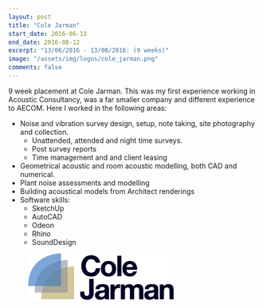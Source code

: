 ```yaml
---
layout: post
title: "Cole Jarman"
start_date: 2016-06-13
end_date: 2016-08-12
excerpt: "13/06/2016 - 13/08/2016: (9 weeks)"
image: "/assets/img/logos/cole_jarman.png"
comments: false
---
```


9 week placement at Cole Jarman. This was my first experience working in Acoustic Consultancy, was a far smaller company and different experience to AECOM. Here I worked in the following areas:
* Noise and vibration survey design, setup, note taking, site photography and collection.
    * Unattended, attended and night time surveys.
    * Post survey reports
    * Time management and and client leasing
* Geometrical acoustic and room acoustic modelling, both CAD and numerical. 
* Plant noise assessments and modelling
* Building acoustical models from Architect renderings
* Software skills:
    * SketchUp
    * AutoCAD
    * Odeon
    * Rhino
    * SoundDesign

<figure>
	<a href="/assets/img/logos/cole_jarman.png"><img src="/assets/img/logos/cole_jarman.png"></a>
</figure>